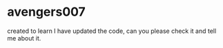 # avengers007
created to learn 
I have updated the code, can you please check it and tell me about it.
